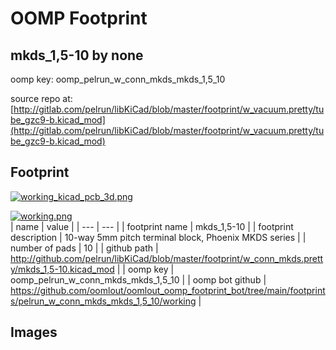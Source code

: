 # OOMP Footprint  
## mkds_1,5-10  by none  
  
oomp key: oomp_pelrun_w_conn_mkds_mkds_1,5_10  
  
source repo at: [http://gitlab.com/pelrun/libKiCad/blob/master/footprint/w_vacuum.pretty/tube_gzc9-b.kicad_mod](http://gitlab.com/pelrun/libKiCad/blob/master/footprint/w_vacuum.pretty/tube_gzc9-b.kicad_mod)  
## Footprint  
  
[![working_kicad_pcb_3d.png](working_kicad_pcb_3d_600.png)](working_kicad_pcb_3d.png)  
  
[![working.png](working_600.png)](working.png)  
| name | value | 
| --- | --- | 
| footprint name | mkds_1,5-10 | 
| footprint description | 10-way 5mm pitch terminal block, Phoenix MKDS series | 
| number of pads | 10 | 
| github path | http://github.com/pelrun/libKiCad/blob/master/footprint/w_conn_mkds.pretty/mkds_1,5-10.kicad_mod | 
| oomp key | oomp_pelrun_w_conn_mkds_mkds_1,5_10 | 
| oomp bot github | https://github.com/oomlout/oomlout_oomp_footprint_bot/tree/main/footprints/pelrun_w_conn_mkds_mkds_1,5_10/working | 
## Images  
